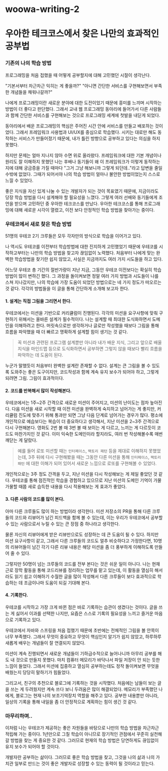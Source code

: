 # woowa-writing-2



# 우아한 테크코스에서 찾은 나만의 효과적인 공부법

### 기존의 나의 학습 방법

프로그래밍을 처음 접했을 때 어떻게 공부할지에 대해 고민했던 시절이 생각난다.

"기본서부터 차근차근 익히는 게 좋을까?" "아니면 간단한 서비스를 구현해보면서 부족한 개념들을 채워나갈까?" 

나에게 프로그래밍이란 새로운 분야에 대한 도전이었기 때문에 흥미를 느끼며 시작하는 방법이 더 좋다고 판단했다. 그래서 교내 웹 프로그래밍 동아리에 들어가서 다른 사람들과 함께 간단한 서비스를 구현해보는 것으로 프로그래밍 세계에 첫발을 내딛게 되었다.

동아리에서 배운 프로그래밍의 핵심은 주어진 시간 안에 서비스를 만들고 배포하는 것이었다. 그래서 프레임워크 사용법과 UI/UX를 중심으로 학습했다. 시키는 대로만 해도 동작하는 서비스가 만들어졌기 때문에, 내가 틀린 방향으로 공부하고 있다는 의심을 하지 못했다.

하지만 문제는 얼마 지나지 않아 수면 위로 올라왔다. 프레임워크에 대한 기본 개념이나 원리도 잘 이해하지 못했던 나는 후배나 동기들이 왜 이 프레임워크가 이렇게 동작하는지에 대해 궁금증을 가질 때마다 "그거 그냥 해보니까 그렇게 되던데.."라고 답변을 줄일 수밖에 없었다. 그때가 되어서야 나의 학습 방법이 얼마나 불안한 방법이었는지 스스로 느낄 수 있었다.

좋은 지식을 자신 있게 나눌 수 있는 개발자가 되는 것이 목표였기 때문에, 지금이라도 당장 학습 방법을 다시 설계해야 할 필요성을 느꼈다. 그렇게 여러 선배와 동기들에게 조언을 받으며 고민하던 중 우아한 테크코스를 만났다. 우아한 테크코스를 통해 프로그래밍에 대해 새로운 시각이 열렸고, 이전 보다 안정적인 학습 방법을 찾아가는 중이다.



###  우테코에서 새로 찾은 학습 방법

51명의 우테코 2기 크루들은 모두 각자만의 방식으로 학습을 이어가고 있다.

나 역시도 우테코를 이전부터 학습방법에 대한 진지하게 고민했었기 때문에 우테코를 시작하고부터는 나만의 학습 방법을 찾고자 끊임없이 노력했다. 처음부터 나에게 맞는 완벽한 학습방법을 찾기란 쉽지 않았고, 사실은 지금까지도 여러 가지 시도들을 하고 있다. 

어느덧 우테코 총 기간의 절반가량이 지난 지금, 그동안 우테코 이전보다는 확실히 학습 방법이 많이 변하긴 했다. 그 과정을 돌이켜보면 정말 여러 가지 방법과 시도들이 나를 스쳐 지나갔지만, 나의 학습에 가장 도움이 되었던 방법으로는 네 가지 정도가 떠오르는 것 같다. 각각의 방법들을 이 글을 통해 간단하게 소개해 보고자 한다.

#### 1. 설계는 직접 그림을 그리면서 한다.

우테코에서는 미션을 기반으로 커리큘럼이 진행된다. 각각의 미션을 요구사항에 맞춰 구현하기 위해서는 올바른 설계가 필수적이다. 나는 설계할 때 최대한 도식화하면서 도메인을 이해하려고 한다. 머릿속으로만 생각하거나 글로만 작성했을 때보다 그림을 통해 흐름을 파악했을 때 더 빠르고 명확하게 설계할 힘이 생기는 것 같다.

> 꼭 미션과 관련된 프로그램 설계뿐만 아니라 내가 배운 지식, 그리고 앞으로 배울 지식을 마인드맵 등으로 도식화하면서 공부하면 그렇지 않을 때보다 빨리 흐름을 파악하는 데 도움이 된다.

누군가 말했듯이 처음부터 완벽한 설계란 존재할 수 없다. 설계는 큰 그림을 볼 수 있도록 도와주는 좋은 도구이지만, 코드작성과 함께 계속 유지 보수가 되어야 하고, 그렇게 되려면 그림. 그림이 효과적이다.

#### 2. 코드를 반복해서 많이 작성해본다.

우테코에서는 1주~2주 간격으로 새로운 미션이 주어지고, 미션의 난이도는 점차 높아진다. 다음 미션을 새로 시작할 때 이전 미션을 완벽하게 숙지하고 넘어가는 게 좋지만, 커리큘럼 진도에 맞추기 위해 통과만 되면 그냥 다음 단계로 넘어가는 경우가 많다. 평소에 개인적으로 예습보다는 복습이 더 중요하다고 생각해서, 지난 미션을 2~3주 간격으로 다시 구현해본다. 영화도 2번 볼 때 3번 볼 때 보이는 게 다르고, 느끼는 게 다르듯이 코드도 마찬가지인 것 같다. 이미 익숙한 도메인이라 할지라도, 여러 번 작성해볼수록 매번 깨닫는 게 달랐다.

>  예를 들어 로또 미션할 때는 `인터페이스`, `팩토리 패턴` 등을 제대로 이해하지 못했었는데, 3주 뒤에 다시 구현해봤을 때는 그동안 다른 미션을 통해 `인터페이스`, `팩토리 패턴` 에 대한 이해가 되어 있어서 새로운 느낌으로 로또를 구현해볼 수 있었다.

개인적으로는 3주 정도 간격을 두고, 지난 미션을 다시 작성해보는 게 제일 좋았던 것 같다. 우테코를 통해 점진적인 학습을 경험하고 있으므로 지난 미션의 도메인 기억이 가물가물할 때쯤 새로 습득한 내용을 다시 적용해보는 게 효과가 좋았다.

#### 3. 다른 사람의 코드를 많이 본다.

아마 다른 크루들도 많이 하는 방법이라 생각한다. 미션 저장소의 PR을 통해 다른 크루들의 코드와 리뷰어가 남긴 피드백을 함께 볼 수 있는데, 이는 우리가 우테코에서 공부할 수 있는 사람으로서 누릴 수 있는 큰 장점 중 하나라고 생각한다.

물론 자신의 리뷰어에게 받은 리뷰만으로도 성장하는 데 큰 도움이 될 수 있다. 하지만 미션 요구사항이 같고, 그래서 다른 크루들의 코드도 얼추 비슷하다고 가정한다면, 10명의 리뷰어들이 남긴 각기 다른 리뷰 내용은 해당 미션을 좀 더 풍부하게 이해하도록 만들어 줄 수 있다.

그렇지만 50명이 넘는 크루들의 코드를 전부 본다는 것은 쉬운 일이 아니다. 나는 현재 근로 장학 활동을 통해 코드리뷰를 정리하는 업무를 맡고 있는데, 이 활동을 열심히 해서라도 읽기 쉽고 이해하기 수월한 글을 많이 작성해서 다른 크루들이 보다 효과적으로 학습하는 데 조금이나마 도움이 되길 기대해 본다.

#### 4. 기록한다.

우테코를 시작하고 가장 크게 바뀐 점은 바로 기록하는 습관이 생겼다는 것이다. 글을 쓰는 게 싫어서 이과를 선택한 나지만, 요즘은 스스로 기록의 필요성을 느끼고 즐거운 마음으로 기록하고 있다.

우테코에서 자바와 스프링을 처음 접했기 때문에 초반에는 전체적인 그림을 볼 안목이 너무 부족했다. 그래서 무엇이 중요하고 무엇이 핵심인지 알기가 쉽지 않았고, 하루하루 새롭게 배우는 개념들이 잘 연결되지 않았다.

미션이 계속 진행되면서 새로운 개념들이 기하급수적으로 늘어나니까 아무리 공부를 해도 내 것으로 만들지 못했다. 마치 컴퓨터 메모리가 바닥나서 파일 저장이 안 되는 듯한 느낌이 들었다. 그래서 미션에 집중하고 열심히 공부하는데도 정작 돌이켜보면 무엇을 배웠는지 당당히 말하기가 힘들었다.

그리고서, 친구의 추천으로 블로그에 기록하는 것을 시작했다. 처음에는 남들이 보는 글을 쓰는 게 두려웠지만 계속 쓰다 보니 두려움은 많이 해결되었다. 메모리가 부족했던 나에게, 블로그는 현재 나의 보조기억장치 역할을 해주고 있다. 공부한 내용뿐만 아니라, 일상의 기록을 통해 내일을 좀 더 안정적으로 계획하는 힘이 생긴 것 같다. 

### 마무리하며..

이처럼 나는 우테코가 제공하는 좋은 자원들을 바탕으로 나만의 학습 방법을 차근차근 적립해 가는 중이다. 1년만으로 그칠 학습이 아니므로 장기적인 관점에서 꾸준히 실천해 갈 방법을 찾는 게 중요한 것 같다. 그러므로 현재의 학습 방법은 당연하게도 끊임없이 유지 보수가 되어야 할 것이다. 

개발자란 공부하는 삶이다. 그러므로 좋은 학습 방법을 찾고, 그것을 나의 삶과 나의 가치관 일부로 만드는 것이 좋은 개발자로 성장할 수 있는 동력이 될 것이라고 믿는다. 
